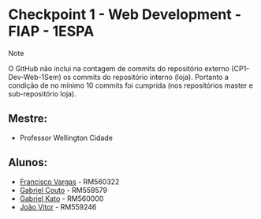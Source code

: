 # Checkpoint 1 - Web Development - FIAP - 1ESPA
> [!NOTE]  
> O GitHub não inclui na contagem de commits do repositório externo (CP1-Dev-Web-1Sem) os commits do repositório interno (loja). Portanto a condição de no mínimo 10 commits foi cumprida (nos repositórios master e sub-repositório loja).
## Mestre:
- Professor Wellington Cidade
## Alunos:
- [Francisco Vargas](https://github.com/Franciscov25) - RM560322
- [Gabriel Couto](https://github.com/rouri404) - RM559579
- [Gabriel Kato](https://github.com/kato8088) - RM560000
- [João Vitor](https://github.com/joaomatosq) - RM559246
